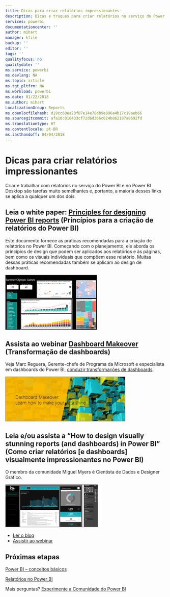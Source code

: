 ```yaml
---
title: Dicas para criar relatórios impressionantes
description: Dicas e truques para criar relatórios no serviço do Power BI
services: powerbi
documentationcenter: ''
author: mihart
manager: kfile
backup: ''
editor: ''
tags: ''
qualityfocus: no
qualitydate: ''
ms.service: powerbi
ms.devlang: NA
ms.topic: article
ms.tgt_pltfrm: NA
ms.workload: powerbi
ms.date: 01/22/2018
ms.author: mihart
LocalizationGroup: Reports
ms.openlocfilehash: d19cc60ea23f87e14e78db9e896a4b17c19aeb66
ms.sourcegitcommit: afa10c016433cf72d6d366c024b862187a8692fd
ms.translationtype: HT
ms.contentlocale: pt-BR
ms.lasthandoff: 04/04/2018
---
```

# <a name="tips-for-creating-stunning-reports"></a>Dicas para criar relatórios impressionantes
Criar e trabalhar com relatórios no serviço do Power BI e no Power BI Desktop são tarefas muito semelhantes e, portanto, a maioria desses links se aplica a qualquer um dos dois.

## <a name="read-the-whitepaper-principles-for-designing-power-bi-reportspower-bi-visualization-best-practicesmd"></a>Leia o white paper: [Principles for designing Power BI reports](power-bi-visualization-best-practices.md) (Princípios para a criação de relatórios do Power BI)
Este documento fornece as práticas recomendadas para a criação de relatórios no Power BI. Começando com o planejamento, ele aborda os princípios de design que podem ser aplicados aos relatórios e às páginas, bem como os visuais individuais que compõem esse relatório. Muitas dessas práticas recomendadas também se aplicam ao design de dashboard.

![](media/power-bi-reports-tips-and-tricks-for-creating/power-bi-example.png)

## <a name="watch-the-dashboard-makeover-webinarhttpsinfomicrosoftcomco-powerbi-wbnr-fy16-05may-12-dashboard-makeover-registrationhtml"></a>Assista ao webinar [Dashboard Makeover](https://info.microsoft.com/CO-PowerBI-WBNR-FY16-05May-12-Dashboard-Makeover-Registration.html) (Transformação de dashboards)
Veja Marc Reguera, Gerente-chefe de Programa da Microsoft e especialista em dashboards do Power BI, [conduzir transformações de dashboards](https://info.microsoft.com/CO-PowerBI-WBNR-FY16-05May-12-Dashboard-Makeover-Registration.html).

![](media/power-bi-reports-tips-and-tricks-for-creating/power-bi-makeover-webinar.png)

## <a name="read-andor-watch-how-to-design-visually-stunning-reports-and-dashboards-in-power-bi"></a>Leia e/ou assista a “How to design visually stunning reports (and dashboards) in Power BI” (Como criar relatórios [e dashboards] visualmente impressionantes no Power BI)
O membro da comunidade Miguel Myers é Cientista de Dados e Designer Gráfico.

![](media/power-bi-reports-tips-and-tricks-for-creating/power-bi-reports.png)

* [Ler o blog](https://powerbi.microsoft.com/blog/how-to-design-visually-stunning-reports/)
* [Assistir ao webinar](https://info.microsoft.com/CO-PowerBI-WBNR-FY16-04Apr-19-Design-Reports-in-PowerBI-Registration.html)

## <a name="next-steps"></a>Próximas etapas 
[Power BI – conceitos básicos](service-basic-concepts.md)

[Relatórios no Power BI](service-reports.md)

Mais perguntas? [Experimente a Comunidade do Power BI](http://community.powerbi.com/)

